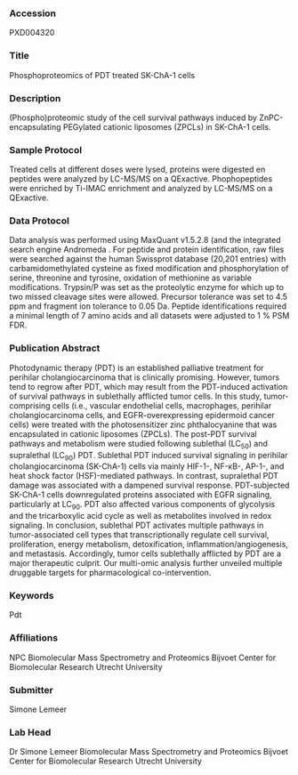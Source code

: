 ### Accession
PXD004320

### Title
Phosphoproteomics of PDT treated SK-ChA-1 cells

### Description
(Phospho)proteomic study of the cell survival pathways induced by ZnPC-encapsulating PEGylated cationic liposomes (ZPCLs) in SK-ChA-1 cells.

### Sample Protocol
Treated cells at different doses were lysed, proteins were digested en peptides were analyzed by LC-MS/MS on a QExactive. Phophopeptides were enriched by Ti-IMAC enrichment and analyzed by LC-MS/MS on a QExactive.

### Data Protocol
Data analysis was performed using MaxQuant v1.5.2.8 (and the integrated search engine Andromeda . For peptide and protein identification, raw files were searched against the human Swissprot database (20,201 entries) with carbamidomethylated cysteine as fixed modification and phosphorylation of serine, threonine and tyrosine, oxidation of methionine as variable modifications. Trypsin/P was set as the proteolytic enzyme for which up to two missed cleavage sites were allowed. Precursor tolerance was set to 4.5 ppm and fragment ion tolerance to 0.05 Da. Peptide identifications required a minimal length of 7 amino acids and all datasets were adjusted to 1 % PSM FDR.

### Publication Abstract
Photodynamic therapy (PDT) is an established palliative treatment for perihilar cholangiocarcinoma that is clinically promising. However, tumors tend to regrow after PDT, which may result from the PDT-induced activation of survival pathways in sublethally afflicted tumor cells. In this study, tumor-comprising cells (i.e., vascular endothelial cells, macrophages, perihilar cholangiocarcinoma cells, and EGFR-overexpressing epidermoid cancer cells) were treated with the photosensitizer zinc phthalocyanine that was encapsulated in cationic liposomes (ZPCLs). The post-PDT survival pathways and metabolism were studied following sublethal (LC<sub>50</sub>) and supralethal (LC<sub>90</sub>) PDT. Sublethal PDT induced survival signaling in perihilar cholangiocarcinoma (SK-ChA-1) cells via mainly HIF-1-, NF-&#x43a;B-, AP-1-, and heat shock factor (HSF)-mediated pathways. In contrast, supralethal PDT damage was associated with a dampened survival response. PDT-subjected SK-ChA-1 cells downregulated proteins associated with EGFR signaling, particularly at LC<sub>90</sub>. PDT also affected various components of glycolysis and the tricarboxylic acid cycle as well as metabolites involved in redox signaling. In conclusion, sublethal PDT activates multiple pathways in tumor-associated cell types that transcriptionally regulate cell survival, proliferation, energy metabolism, detoxification, inflammation/angiogenesis, and metastasis. Accordingly, tumor cells sublethally afflicted by PDT are a major therapeutic culprit. Our multi-omic analysis further unveiled multiple druggable targets for pharmacological co-intervention.

### Keywords
Pdt

### Affiliations
NPC
Biomolecular Mass Spectrometry and Proteomics Bijvoet Center for Biomolecular Research Utrecht University

### Submitter
Simone Lemeer

### Lab Head
Dr Simone Lemeer
Biomolecular Mass Spectrometry and Proteomics Bijvoet Center for Biomolecular Research Utrecht University


